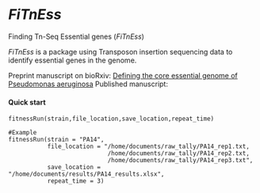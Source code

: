 # _FiTnEss_
Finding Tn-Seq Essential genes (_FiTnEss_)

_FiTnEss_ is a package using Transposon insertion sequencing data to identify essential genes in the genome. 

Preprint manuscript on bioRxiv: [Defining the core essential genome of Pseudomonas aeruginosa](https://www.biorxiv.org/content/early/2019/01/12/396689)
Published manuscript:

#### Quick start

```
fitnessRun(strain,file_location,save_location,repeat_time)

#Example
fitnessRun(strain = "PA14",
           file_location = "/home/documents/raw_tally/PA14_rep1.txt,
                            /home/documents/raw_tally/PA14_rep2.txt,
                            /home/documents/raw_tally/PA14_rep3.txt",
           save_location = "/home/documents/results/PA14_results.xlsx",
           repeat_time = 3)
```















